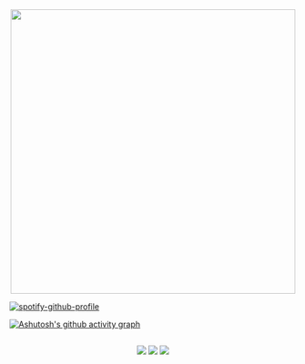 <div align="center">
<img src="https://github.com/NyedsonLorran/Nyedsonlorran/assets/105567534/634bb931-1ca7-4a95-a103-838a079ca829" width="500px" />
</div>

[![spotify-github-profile](https://spotify-github-profile.vercel.app/api/view?uid=6n7cn18l2trc0t63r60lh39f0&cover_image=true&theme=novatorem&show_offline=false&background_color=121212&interchange=false&bar_color=53b14f&bar_color_cover=false)](https://github.com/kittinan/spotify-github-profile)


[![Ashutosh's github activity graph](https://github-readme-activity-graph.vercel.app/graph?username=nyedsonlorran&bg_color=0a0c10&color=ffffff&line=f5f5f5&point=00ff1e&area=true&hide_border=true)](https://github.com/ashutosh00710/github-readme-activity-graph)

 ## 
 
<div align="center">
<ahref="https://instagram.com/nyedsonlorran" target="_blank"><img src="https://img.shields.io/badge/-Instagram-%#00f721?style=for-the-badge&logo=instagram&logoColor=white"></a>
<ahref="https://www.youtube.com/@nyedsonlorranoficial" target="_blank"><img src="https://img.shields.io/badge/YouTube-%#00f721?style=for-the-badge&logo=youtube&logoColor=white" target="_blank"></a>
<ahref="https://www.linkedin.com/in/nyedsonlorran/" target="_blank"><img src="https://img.shields.io/badge/-LinkedIn-%#00f721?style=for-the-badge&logo=linkedin&logoColor=white"target="_blank"></a>
</div>
  
  
